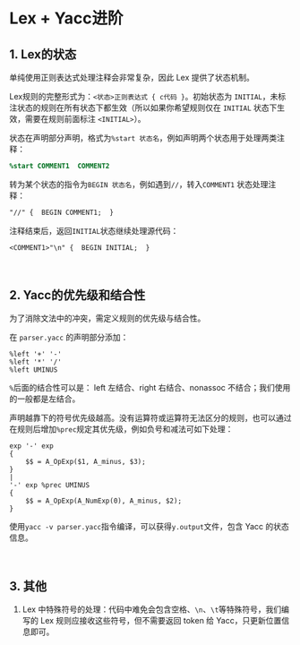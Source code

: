 # Lex + Yacc进阶

## 1. Lex的状态

单纯使用正则表达式处理注释会非常复杂，因此 Lex 提供了状态机制。

Lex规则的完整形式为：`<状态>正则表达式 { c代码 }`。初始状态为 `INITIAL`，未标注状态的规则在所有状态下都生效（所以如果你希望规则仅在 `INITIAL` 状态下生效，需要在规则前面标注 `<INITIAL>`）。

状态在声明部分声明，格式为`%start 状态名`，例如声明两个状态用于处理两类注释：

```lex
%start COMMENT1  COMMENT2
```

转为某个状态的指令为`BEGIN 状态名`，例如遇到`//`，转入`COMMENT1` 状态处理注释：

```lex
"//" {  BEGIN COMMENT1;  }
```

注释结束后，返回`INITIAL`状态继续处理源代码：

```lex
<COMMENT1>"\n" {  BEGIN INITIAL;  }
```

    

## 2. Yacc的优先级和结合性

为了消除文法中的冲突，需定义规则的优先级与结合性。

在 `parser.yacc` 的声明部分添加：

```parser.yacc
%left '+' '-'
%left '*' '/'
%left UMINUS
```

`%`后面的结合性可以是： left 左结合、right 右结合、nonassoc 不结合；我们使用的一般都是左结合。

声明越靠下的符号优先级越高。没有运算符或运算符无法区分的规则，也可以通过在规则后增加`%prec`规定其优先级，例如负号和减法可如下处理：

```parser
exp '-' exp
{
    $$ = A_OpExp($1, A_minus, $3);
}
|
'-' exp %prec UMINUS
{
    $$ = A_OpExp(A_NumExp(0), A_minus, $2);
}
```

使用`yacc -v parser.yacc`指令编译，可以获得`y.output`文件，包含 Yacc 的状态信息。

        

## 3. 其他

1. Lex 中特殊符号的处理：代码中难免会包含空格、`\n`、`\t`等特殊符号，我们编写的 Lex 规则应接收这些符号，但不需要返回 token 给 Yacc，只更新位置信息即可。
